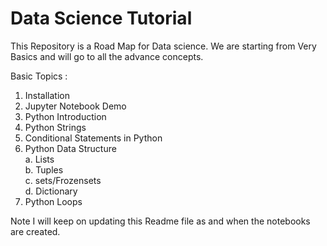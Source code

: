 # Data Science Tutorial<br>
This Repository is a Road Map for Data science. We are starting from Very Basics and will go to all the advance concepts.

Basic Topics :
1. Installation
2. Jupyter Notebook Demo
3. Python Introduction
4. Python Strings
5. Conditional Statements in Python
6. Python Data Structure<br>
</t>a. Lists<br>
</t>b. Tuples<br>
</t>c. sets/Frozensets<br>
</t>d. Dictionary
7. Python Loops

Note I will keep on updating this Readme file as and when the notebooks are created.

